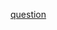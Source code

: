 [question](https://stackoverflow.com/questions/45113760/how-to-customise-devise-to-store-user-role-information-in-session)